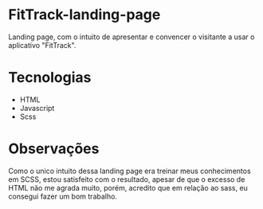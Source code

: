 # FitTrack-landing-page
Landing page, com o intuito de apresentar e convencer o visitante a usar o aplicativo "FitTrack".

# Tecnologias
- HTML 
- Javascript
- Scss

# Observações

Como o unico intuito dessa landing page era treinar meus conhecimentos em SCSS, estou satisfeito com o resultado, apesar de que o excesso de HTML não me agrada muito,
porém, acredito que em relação ao sass, eu consegui fazer um bom trabalho.
